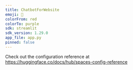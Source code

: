 ```yaml
---
title: ChatbotForWebsite
emoji: 🐠
colorFrom: red
colorTo: purple
sdk: streamlit
sdk_version: 1.29.0
app_file: app.py
pinned: false
---
```


Check out the configuration reference at https://huggingface.co/docs/hub/spaces-config-reference
